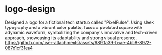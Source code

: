 # logo-design
Designed a logo for a fictional tech startup called "PixelPulse". Using sleek typography and a vibrant color palette, fuses a pixelated  square with adynamic waveform, symbolizing the company's  innovative and tech-driven approach, showcasing its adaptability and strong visual presence.
https://github.com/user-attachments/assets/989ffa39-b5ae-4bb8-8972-087d1cf31ea4
